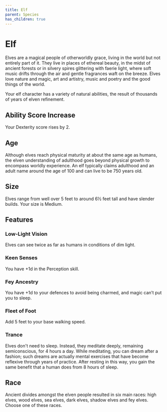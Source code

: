 ```yaml
---
title: Elf
parent: Species
has_children: true
---
```


# Elf
Elves are a magical people of otherworldly grace, living in the world but not entirely part of it. They live in places of ethereal beauty, in the midst of ancient forests or in silvery spires glittering with faerie light, where soft music drifts through the air and gentle fragrances waft on the breeze. Elves love nature and magic, art and artistry, music and poetry and the good things of the world.

Your elf character has a variety of natural abilities, the result of thousands of years of elven refinement.

## Ability Score Increase
Your Dexterity score rises by 2.

## Age
Although elves reach physical maturity at about the same age as humans, the elven understanding of adulthood goes beyond physical growth to encompass worldly experience. An elf typically claims adulthood and an adult name around the age of 100 and can live to be 750 years old.

## Size
Elves range from well over 5 feet to around 6½ feet tall and have slender builds. Your size is Medium.

## Features

### Low-Light Vision
Elves can see twice as far as humans in conditions of dim light.

### Keen Senses
You have +1d in the Perception skill.

### Fey Ancestry
You have +1d to your defences to avoid being charmed, and magic can’t put you to sleep.

### Fleet of Foot
Add 5 feet to your base walking speed.

### Trance
Elves don't need to sleep. Instead, they meditate deeply, remaining semiconscious, for 4 hours a day. While meditating, you can dream after a fashion; such dreams are actually mental exercises that have become reflexive through years of practice. After resting in this way, you gain the same benefit that a human does from 8 hours of sleep.

## Race
Ancient divides amongst the elven people resulted in six main races: high elves, wood elves, sea elves, dark elves, shadow elves and fey elves. Choose one of these races.
